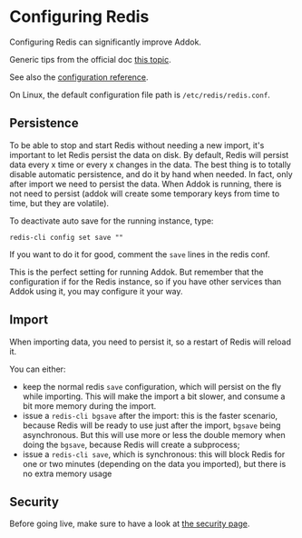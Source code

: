 # Configuring Redis

Configuring Redis can significantly improve Addok.

Generic tips from the official doc [this topic](https://redis.io/topics/admin).

See also the [configuration reference](https://redis.io/topics/config).

On Linux, the default configuration file path is `/etc/redis/redis.conf`.

## Persistence

To be able to stop and start Redis without needing a new import, it's important
to let Redis persist the data on disk.
By default, Redis will persist data every x time or every x changes in the data.
The best thing is to totally disable automatic persistence, and do it by hand
when needed. In fact, only after import we need to persist the data. When
Addok is running, there is not need to persist (addok will create some temporary
keys from time to time, but they are volatile).

To deactivate auto save for the running instance, type:

```
redis-cli config set save ""
```

If you want to do it for good, comment the `save` lines in the redis conf.

This is the perfect setting for running Addok. But remember that the configuration
if for the Redis instance, so if you have other services than Addok using it,
you may configure it your way.

## Import

When importing data, you need to persist it, so a restart of Redis will reload it.

You can either:

- keep the normal redis `save` configuration, which will persist on the fly
  while importing. This will make the import a bit slower, and consume a bit
  more memory during the import.
- issue a `redis-cli bgsave` after the import: this is the faster scenario,
  because Redis will be ready to use just after the import, `bgsave` being
  asynchronous. But this will use more or less the double memory when doing the
  `bgsave`, because Redis will create a subprocess;
- issue a `redis-cli save`, which is synchronous: this will block Redis for one
  or two minutes (depending on the data you imported), but there is no extra
  memory usage


## Security

Before going live, make sure to have a look at
[the security page](https://redis.io/topics/security).
